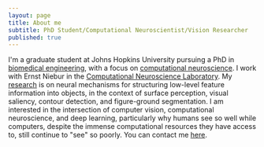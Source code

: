 ```yaml
---
layout: page
title: About me
subtitle: PhD Student/Computational Neuroscientist/Vision Researcher
published: true
---
```


I'm a graduate student at Johns Hopkins University pursuing a PhD in [biomedical engineering](http://www.bme.jhu.edu/), with a focus on [computational neuroscience](http://www.bme.jhu.edu/research/neuroscience-neuroengineering). I work with Ernst Niebur in the [Computational Neuroscience Laboratory](http://cnslab.mb.jhu.edu/). My [research](https://brianhhu.github.io/research/) is on neural mechanisms for structuring low-level feature information into objects, in the context of surface perception, visual saliency, contour detection, and figure-ground segmentation. I am interested in the intersection of computer vision, computational neuroscience, and deep learning, particularly why humans see so well while computers, despite the immense computational resources they have access to, still continue to "see" so poorly. You can contact me [here](mailto:brian.hsiaochuan.hu@gmail.com).
